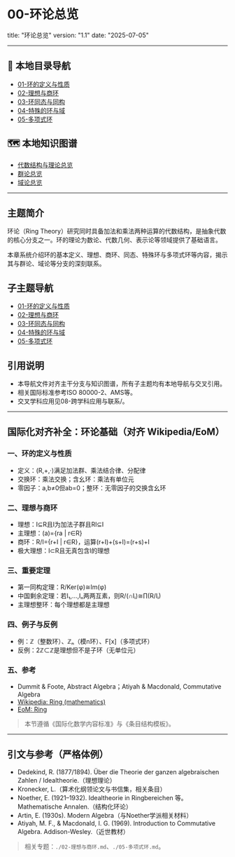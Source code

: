 # 00-环论总览

title: "环论总览"
version: "1.1"
date: "2025-07-05"

---

## 📁 本地目录导航

- [01-环的定义与性质](./01-环的定义与性质.md)
- [02-理想与商环](./02-理想与商环.md)
- [03-环同态与同构](./03-环同态与同构.md)
- [04-特殊的环与域](./04-特殊的环与域.md)
- [05-多项式环](./05-多项式环.md)

## 🗺️ 本地知识图谱

- [代数结构与理论总览](../00-代数结构与理论总览.md)
- [群论总览](../02-群论/00-群论总览.md)
- [域论总览](../04-域论/00-域论总览.md)

---

## 主题简介

环论（Ring Theory）研究同时具备加法和乘法两种运算的代数结构，是抽象代数的核心分支之一。环的理论为数论、代数几何、表示论等领域提供了基础语言。

本章系统介绍环的基本定义、理想、商环、同态、特殊环与多项式环等内容，揭示其与群论、域论等分支的深刻联系。

## 子主题导航

- [01-环的定义与性质](./01-环的定义与性质.md)
- [02-理想与商环](./02-理想与商环.md)
- [03-环同态与同构](./03-环同态与同构.md)
- [04-特殊的环与域](./04-特殊的环与域.md)
- [05-多项式环](./05-多项式环.md)

## 引用说明

- 本导航文件对齐主干分支与知识图谱，所有子主题均有本地导航与交叉引用。
- 相关国际标准参考ISO 80000-2、AMS等。
- 交叉学科应用见08-跨学科应用与联系/。

---

## 国际化对齐补全：环论基础（对齐 Wikipedia/EoM）

### 一、环的定义与性质

- 定义：(R,+,·)满足加法群、乘法结合律、分配律
- 交换环：乘法交换；含幺环：乘法有单位元
- 零因子：a,b≠0但ab=0；整环：无零因子的交换含幺环

### 二、理想与商环

- 理想：I⊆R且I为加法子群且RI⊆I
- 主理想：(a)={ra | r∈R}
- 商环：R/I={r+I | r∈R}，运算(r+I)+(s+I)=(r+s)+I
- 极大理想：I⊂R且无真包含I的理想

### 三、重要定理

- 第一同构定理：R/Ker(φ)≅Im(φ)
- 中国剩余定理：若I₁,...,Iₙ两两互素，则R/(∩Iᵢ)≅∏(R/Iᵢ)
- 主理想整环：每个理想都是主理想

### 四、例子与反例

- 例：ℤ（整数环）、ℤₙ（模n环）、F[x]（多项式环）
- 反例：2ℤ⊂ℤ是理想但不是子环（无单位元）

### 五、参考

- Dummit & Foote, Abstract Algebra；Atiyah & Macdonald, Commutative Algebra
- [Wikipedia: Ring (mathematics)](https://en.wikipedia.org/wiki/Ring_(mathematics))
- [EoM: Ring](https://encyclopediaofmath.org/wiki/Ring)

> 本节遵循《国际化数学内容标准》与《条目结构模板》。

---

## 引文与参考（严格体例）

- Dedekind, R. (1877/1894). Über die Theorie der ganzen algebraischen Zahlen / Idealtheorie.（理想理论）
- Kronecker, L.（算术化纲领论文与书信集，相关条目）
- Noether, E. (1921–1932). Idealtheorie in Ringbereichen 等。Mathematische Annalen.（结构化环论）
- Artin, E. (1930s). Modern Algebra（与Noether学派相关材料）
- Atiyah, M. F., & Macdonald, I. G. (1969). Introduction to Commutative Algebra. Addison-Wesley.（近世教材）

> 相关专题：`./02-理想与商环.md`、`./05-多项式环.md`。
